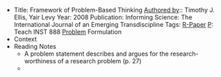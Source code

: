 - Title: Framework of Problem-Based Thinking
[Authored by](<Authored by.md>):: Timothy J. Ellis, Yair Levy
Year: 2008
Publication: Informing Science: The International Journal of an Emerging Transdiscipline
Tags: [R-Paper](<R-Paper.md>) [P](<P.md>): Teach INST 888 [Problem](<Problem.md>) Formulation
- Context
- Reading Notes
    - A problem statement describes and argues for the research-worthiness of a research problem (p. 27)
    - 
